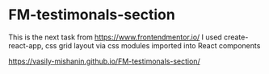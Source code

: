 # FM-testimonals-section
This is the next task from https://www.frontendmentor.io/
I used create-react-app, css grid layout via css modules imported into React components

https://vasily-mishanin.github.io/FM-testimonals-section/
